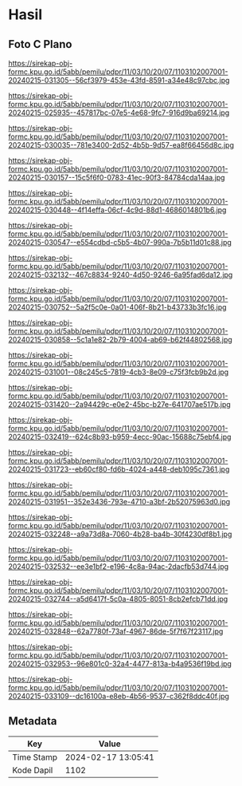 # Hasil

## Foto C Plano

https://sirekap-obj-formc.kpu.go.id/5abb/pemilu/pdpr/11/03/10/20/07/1103102007001-20240215-031305--56cf3979-453e-43fd-8591-a34e48c97cbc.jpg

https://sirekap-obj-formc.kpu.go.id/5abb/pemilu/pdpr/11/03/10/20/07/1103102007001-20240215-025935--457817bc-07e5-4e68-9fc7-916d9ba69214.jpg

https://sirekap-obj-formc.kpu.go.id/5abb/pemilu/pdpr/11/03/10/20/07/1103102007001-20240215-030035--781e3400-2d52-4b5b-9d57-ea8f66456d8c.jpg

https://sirekap-obj-formc.kpu.go.id/5abb/pemilu/pdpr/11/03/10/20/07/1103102007001-20240215-030157--15c5f6f0-0783-41ec-90f3-84784cda14aa.jpg

https://sirekap-obj-formc.kpu.go.id/5abb/pemilu/pdpr/11/03/10/20/07/1103102007001-20240215-030448--4f14effa-06cf-4c9d-88d1-4686014801b6.jpg

https://sirekap-obj-formc.kpu.go.id/5abb/pemilu/pdpr/11/03/10/20/07/1103102007001-20240215-030547--e554cdbd-c5b5-4b07-990a-7b5b11d01c88.jpg

https://sirekap-obj-formc.kpu.go.id/5abb/pemilu/pdpr/11/03/10/20/07/1103102007001-20240215-032132--467c8834-9240-4d50-9246-6a95fad6da12.jpg

https://sirekap-obj-formc.kpu.go.id/5abb/pemilu/pdpr/11/03/10/20/07/1103102007001-20240215-030752--5a2f5c0e-0a01-406f-8b21-b43733b3fc16.jpg

https://sirekap-obj-formc.kpu.go.id/5abb/pemilu/pdpr/11/03/10/20/07/1103102007001-20240215-030858--5c1a1e82-2b79-4004-ab69-b62f44802568.jpg

https://sirekap-obj-formc.kpu.go.id/5abb/pemilu/pdpr/11/03/10/20/07/1103102007001-20240215-031001--08c245c5-7819-4cb3-8e09-c75f3fcb9b2d.jpg

https://sirekap-obj-formc.kpu.go.id/5abb/pemilu/pdpr/11/03/10/20/07/1103102007001-20240215-031420--2a94429c-e0e2-45bc-b27e-641707ae517b.jpg

https://sirekap-obj-formc.kpu.go.id/5abb/pemilu/pdpr/11/03/10/20/07/1103102007001-20240215-032419--624c8b93-b959-4ecc-90ac-15688c75ebf4.jpg

https://sirekap-obj-formc.kpu.go.id/5abb/pemilu/pdpr/11/03/10/20/07/1103102007001-20240215-031723--eb60cf80-fd6b-4024-a448-deb1095c7361.jpg

https://sirekap-obj-formc.kpu.go.id/5abb/pemilu/pdpr/11/03/10/20/07/1103102007001-20240215-031951--352e3436-793e-4710-a3bf-2b52075963d0.jpg

https://sirekap-obj-formc.kpu.go.id/5abb/pemilu/pdpr/11/03/10/20/07/1103102007001-20240215-032248--a9a73d8a-7060-4b28-ba4b-30f4230df8b1.jpg

https://sirekap-obj-formc.kpu.go.id/5abb/pemilu/pdpr/11/03/10/20/07/1103102007001-20240215-032532--ee3e1bf2-e196-4c8a-94ac-2dacfb53d744.jpg

https://sirekap-obj-formc.kpu.go.id/5abb/pemilu/pdpr/11/03/10/20/07/1103102007001-20240215-032744--a5d6417f-5c0a-4805-8051-8cb2efcb71dd.jpg

https://sirekap-obj-formc.kpu.go.id/5abb/pemilu/pdpr/11/03/10/20/07/1103102007001-20240215-032848--62a7780f-73af-4967-86de-5f7f67f23117.jpg

https://sirekap-obj-formc.kpu.go.id/5abb/pemilu/pdpr/11/03/10/20/07/1103102007001-20240215-032953--96e801c0-32a4-4477-813a-b4a9536f19bd.jpg

https://sirekap-obj-formc.kpu.go.id/5abb/pemilu/pdpr/11/03/10/20/07/1103102007001-20240215-033109--dc16100a-e8eb-4b56-9537-c362f8ddc40f.jpg


## Metadata

| Key        | Value               |
| ---------- | ------------------- |
| Time Stamp | 2024-02-17 13:05:41 |
| Kode Dapil | 1102                |



